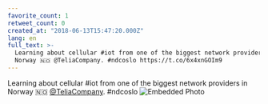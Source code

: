 ```yaml
---
favorite_count: 1
retweet_count: 0
created_at: "2018-06-13T15:47:20.000Z"
lang: en
full_text: >-
  Learning about cellular #iot from one of the biggest network providers in
  Norway 🇳🇴 @TeliaCompany. #ndcoslo https://t.co/6x4xnGOIm9
---
```


Learning about cellular #iot from one of the biggest network providers in Norway
🇳🇴 [@TeliaCompany](https://twitter.com/TeliaCompany). #ndcoslo
![Embedded Photo](https://twitter-media-coderbyheart.s3.eu-north-1.amazonaws.com/1006925999425155072-DflR2aXXcAUMTOm.jpg)
